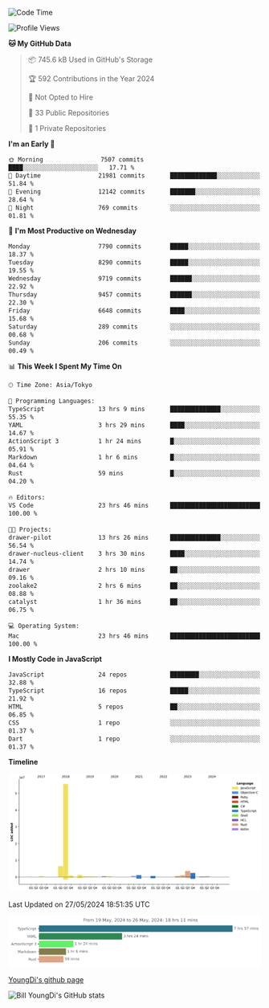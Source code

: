 <!--START_SECTION:waka-->
![Code Time](http://img.shields.io/badge/Code%20Time-706%20hrs%2052%20mins-blue)

![Profile Views](http://img.shields.io/badge/Profile%20Views-0-blue)

**🐱 My GitHub Data** 

> 📦 745.6 kB Used in GitHub's Storage 
 > 
> 🏆 592 Contributions in the Year 2024
 > 
> 🚫 Not Opted to Hire
 > 
> 📜 33 Public Repositories 
 > 
> 🔑 1 Private Repositories 
 > 
**I'm an Early 🐤** 

```text
🌞 Morning                7507 commits        ████░░░░░░░░░░░░░░░░░░░░░   17.71 % 
🌆 Daytime                21981 commits       █████████████░░░░░░░░░░░░   51.84 % 
🌃 Evening                12142 commits       ███████░░░░░░░░░░░░░░░░░░   28.64 % 
🌙 Night                  769 commits         ░░░░░░░░░░░░░░░░░░░░░░░░░   01.81 % 
```
📅 **I'm Most Productive on Wednesday** 

```text
Monday                   7790 commits        █████░░░░░░░░░░░░░░░░░░░░   18.37 % 
Tuesday                  8290 commits        █████░░░░░░░░░░░░░░░░░░░░   19.55 % 
Wednesday                9719 commits        ██████░░░░░░░░░░░░░░░░░░░   22.92 % 
Thursday                 9457 commits        ██████░░░░░░░░░░░░░░░░░░░   22.30 % 
Friday                   6648 commits        ████░░░░░░░░░░░░░░░░░░░░░   15.68 % 
Saturday                 289 commits         ░░░░░░░░░░░░░░░░░░░░░░░░░   00.68 % 
Sunday                   206 commits         ░░░░░░░░░░░░░░░░░░░░░░░░░   00.49 % 
```


📊 **This Week I Spent My Time On** 

```text
🕑︎ Time Zone: Asia/Tokyo

💬 Programming Languages: 
TypeScript               13 hrs 9 mins       ██████████████░░░░░░░░░░░   55.35 % 
YAML                     3 hrs 29 mins       ████░░░░░░░░░░░░░░░░░░░░░   14.67 % 
ActionScript 3           1 hr 24 mins        █░░░░░░░░░░░░░░░░░░░░░░░░   05.91 % 
Markdown                 1 hr 6 mins         █░░░░░░░░░░░░░░░░░░░░░░░░   04.64 % 
Rust                     59 mins             █░░░░░░░░░░░░░░░░░░░░░░░░   04.20 % 

🔥 Editors: 
VS Code                  23 hrs 46 mins      █████████████████████████   100.00 % 

🐱‍💻 Projects: 
drawer-pilot             13 hrs 26 mins      ██████████████░░░░░░░░░░░   56.54 % 
drawer-nucleus-client    3 hrs 30 mins       ████░░░░░░░░░░░░░░░░░░░░░   14.74 % 
drawer                   2 hrs 10 mins       ██░░░░░░░░░░░░░░░░░░░░░░░   09.16 % 
zoolake2                 2 hrs 6 mins        ██░░░░░░░░░░░░░░░░░░░░░░░   08.88 % 
catalyst                 1 hr 36 mins        ██░░░░░░░░░░░░░░░░░░░░░░░   06.75 % 

💻 Operating System: 
Mac                      23 hrs 46 mins      █████████████████████████   100.00 % 
```

**I Mostly Code in JavaScript** 

```text
JavaScript               24 repos            ████████░░░░░░░░░░░░░░░░░   32.88 % 
TypeScript               16 repos            █████░░░░░░░░░░░░░░░░░░░░   21.92 % 
HTML                     5 repos             ██░░░░░░░░░░░░░░░░░░░░░░░   06.85 % 
CSS                      1 repo              ░░░░░░░░░░░░░░░░░░░░░░░░░   01.37 % 
Dart                     1 repo              ░░░░░░░░░░░░░░░░░░░░░░░░░   01.37 % 
```



**Timeline**

![Lines of Code chart](https://raw.githubusercontent.com/Youngdi/Youngdi/master/assets/bar_graph.png)


 Last Updated on 27/05/2024 18:51:35 UTC
<!--END_SECTION:waka-->

![wakatime](./images/stat.svg)

[YoungDi's github page](https://youngdi.github.io)

![Bill YoungDi's GitHub stats](https://github-readme-stats.vercel.app/api?username=youngdi&count_private=true&show_icons=true)
